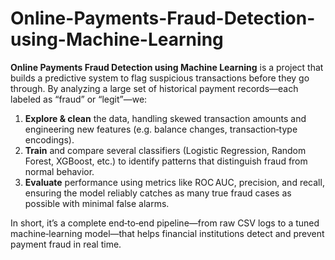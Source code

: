 # Online-Payments-Fraud-Detection-using-Machine-Learning
**Online Payments Fraud Detection using Machine Learning** is a project that builds a predictive system to flag suspicious transactions before they go through. By analyzing a large set of historical payment records—each labeled as “fraud” or “legit”—we:

1. **Explore & clean** the data, handling skewed transaction amounts and engineering new features (e.g. balance changes, transaction‐type encodings).
2. **Train** and compare several classifiers (Logistic Regression, Random Forest, XGBoost, etc.) to identify patterns that distinguish fraud from normal behavior.
3. **Evaluate** performance using metrics like ROC AUC, precision, and recall, ensuring the model reliably catches as many true fraud cases as possible with minimal false alarms.

In short, it’s a complete end‑to‑end pipeline—from raw CSV logs to a tuned machine‑learning model—that helps financial institutions detect and prevent payment fraud in real time.
